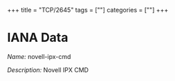 +++
title = "TCP/2645"
tags = [""]
categories = [""]
+++

# IANA Data

_Name:_ novell-ipx-cmd

_Description:_ Novell IPX CMD

